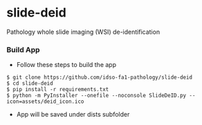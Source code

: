 # slide-deid
Pathology whole slide imaging (WSI) de-identification


### Build App
- Follow these steps to build the app
```
$ git clone https://github.com/idso-fa1-pathology/slide-deid
$ cd slide-deid
$ pip install -r requirements.txt
$ python -m PyInstaller --onefile --noconsole SlideDeID.py --icon=assets/deid_icon.ico
```
- App will be saved under dists subfolder
